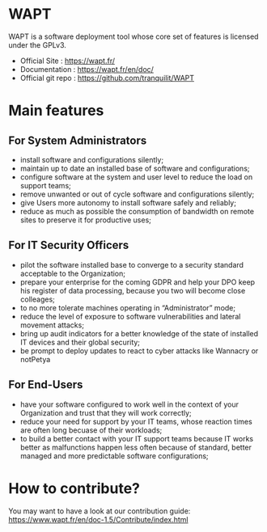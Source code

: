 WAPT
====

WAPT is a software deployment tool whose core set of features is licensed under the GPLv3.

* Official Site : https://wapt.fr/
* Documentation : https://wapt.fr/en/doc/
* Official git repo : https://github.com/tranquilit/WAPT

Main features
=============

For System Administrators
-------------------------

* install software and configurations silently;
* maintain up to date an installed base of software and configurations;
* configure software at the system and user level to reduce the load on support teams;
* remove unwanted or out of cycle software and configurations silently;
* give Users more autonomy to install software safely and reliably;
* reduce as much as possible the consumption of bandwidth on remote sites to preserve it for productive uses;

For IT Security Officers
------------------------

* pilot the software installed base to converge to a security standard acceptable to the Organization;
* prepare your enterprise for the coming GDPR and help your DPO keep his register of data processing, because you two will become close colleages;
* to no more tolerate machines operating in “Administrator” mode;
* reduce the level of exposure to software vulnerabilities and lateral movement attacks;
* bring up audit indicators for a better knowledge of the state of installed IT devices and their global security;
* be prompt to deploy updates to react to cyber attacks like Wannacry or notPetya

For End-Users
-------------

* have your software configured to work well in the context of your Organization and trust that they will work correctly;
* reduce your need for support by your IT teams, whose reaction times are often long becuase of their workloads;
* to build a better contact with your IT support teams because IT works better as malfunctions happen less often because of standard, better managed and more predictable software configurations;

How to contribute?
==================

You may want to have a look at our contribution guide: https://www.wapt.fr/en/doc-1.5/Contribute/index.html
